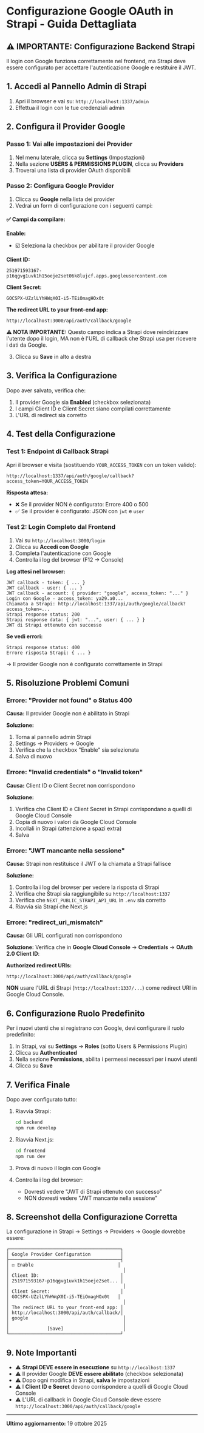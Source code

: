 # Configurazione Google OAuth in Strapi - Guida Dettagliata

## ⚠️ IMPORTANTE: Configurazione Backend Strapi

Il login con Google funziona correttamente nel frontend, ma Strapi deve essere configurato per accettare l'autenticazione Google e restituire il JWT.

## 1. Accedi al Pannello Admin di Strapi

1. Apri il browser e vai su: `http://localhost:1337/admin`
2. Effettua il login con le tue credenziali admin

## 2. Configura il Provider Google

### Passo 1: Vai alle impostazioni dei Provider

1. Nel menu laterale, clicca su **Settings** (Impostazioni)
2. Nella sezione **USERS & PERMISSIONS PLUGIN**, clicca su **Providers**
3. Troverai una lista di provider OAuth disponibili

### Passo 2: Configura Google Provider

1. Clicca su **Google** nella lista dei provider
2. Vedrai un form di configurazione con i seguenti campi:

#### ✅ Campi da compilare:

**Enable:**
- ☑️ Seleziona la checkbox per abilitare il provider Google

**Client ID:**
```
251971593167-p16qgvg1uvk1h15oeje2set06k8lujcf.apps.googleusercontent.com
```

**Client Secret:**
```
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t
```

**The redirect URL to your front-end app:**
```
http://localhost:3000/api/auth/callback/google
```

**⚠️ NOTA IMPORTANTE:** Questo campo indica a Strapi dove reindirizzare l'utente dopo il login, MA non è l'URL di callback che Strapi usa per ricevere i dati da Google.

3. Clicca su **Save** in alto a destra

## 3. Verifica la Configurazione

Dopo aver salvato, verifica che:

1. Il provider Google sia **Enabled** (checkbox selezionata)
2. I campi Client ID e Client Secret siano compilati correttamente
3. L'URL di redirect sia corretto

## 4. Test della Configurazione

### Test 1: Endpoint di Callback Strapi

Apri il browser e visita (sostituendo `YOUR_ACCESS_TOKEN` con un token valido):
```
http://localhost:1337/api/auth/google/callback?access_token=YOUR_ACCESS_TOKEN
```

**Risposta attesa:**
- ❌ Se il provider NON è configurato: Errore 400 o 500
- ✅ Se il provider è configurato: JSON con `jwt` e `user`

### Test 2: Login Completo dal Frontend

1. Vai su `http://localhost:3000/login`
2. Clicca su **Accedi con Google**
3. Completa l'autenticazione con Google
4. Controlla i log del browser (F12 → Console)

**Log attesi nel browser:**
```
JWT callback - token: { ... }
JWT callback - user: { ... }
JWT callback - account: { provider: "google", access_token: "..." }
Login con Google - access_token: ya29.a0...
Chiamata a Strapi: http://localhost:1337/api/auth/google/callback?access_token=...
Strapi response status: 200
Strapi response data: { jwt: "...", user: { ... } }
JWT di Strapi ottenuto con successo
```

**Se vedi errori:**
```
Strapi response status: 400
Errore risposta Strapi: { ... }
```
→ Il provider Google non è configurato correttamente in Strapi

## 5. Risoluzione Problemi Comuni

### Errore: "Provider not found" o Status 400

**Causa:** Il provider Google non è abilitato in Strapi

**Soluzione:**
1. Torna al pannello admin Strapi
2. Settings → Providers → Google
3. Verifica che la checkbox "Enable" sia selezionata
4. Salva di nuovo

### Errore: "Invalid credentials" o "Invalid token"

**Causa:** Client ID o Client Secret non corrispondono

**Soluzione:**
1. Verifica che Client ID e Client Secret in Strapi corrispondano a quelli di Google Cloud Console
2. Copia di nuovo i valori da Google Cloud Console
3. Incollali in Strapi (attenzione a spazi extra)
4. Salva

### Errore: "JWT mancante nella sessione"

**Causa:** Strapi non restituisce il JWT o la chiamata a Strapi fallisce

**Soluzione:**
1. Controlla i log del browser per vedere la risposta di Strapi
2. Verifica che Strapi sia raggiungibile su `http://localhost:1337`
3. Verifica che `NEXT_PUBLIC_STRAPI_API_URL` in `.env` sia corretto
4. Riavvia sia Strapi che Next.js

### Errore: "redirect_uri_mismatch"

**Causa:** Gli URL configurati non corrispondono

**Soluzione:**
Verifica che in **Google Cloud Console** → **Credentials** → **OAuth 2.0 Client ID**:

**Authorized redirect URIs:**
```
http://localhost:3000/api/auth/callback/google
```

**NON** usare l'URL di Strapi (`http://localhost:1337/...`) come redirect URI in Google Cloud Console.

## 6. Configurazione Ruolo Predefinito

Per i nuovi utenti che si registrano con Google, devi configurare il ruolo predefinito:

1. In Strapi, vai su **Settings** → **Roles** (sotto Users & Permissions Plugin)
2. Clicca su **Authenticated**
3. Nella sezione **Permissions**, abilita i permessi necessari per i nuovi utenti
4. Clicca su **Save**

## 7. Verifica Finale

Dopo aver configurato tutto:

1. Riavvia Strapi:
   ```bash
   cd backend
   npm run develop
   ```

2. Riavvia Next.js:
   ```bash
   cd frontend
   npm run dev
   ```

3. Prova di nuovo il login con Google

4. Controlla i log del browser:
   - Dovresti vedere "JWT di Strapi ottenuto con successo"
   - NON dovresti vedere "JWT mancante nella sessione"

## 8. Screenshot della Configurazione Corretta

La configurazione in Strapi → Settings → Providers → Google dovrebbe essere:

```
┌─────────────────────────────────────────┐
│ Google Provider Configuration           │
├─────────────────────────────────────────┤
│ ☑️ Enable                               │
│                                          │
│ Client ID:                              │
│ 251971593167-p16qgvg1uvk1h15oeje2set... │
│                                          │
│ Client Secret:                          │
│ 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t   │
│                                          │
│ The redirect URL to your front-end app: │
│ http://localhost:3000/api/auth/callback/│
│ google                                   │
│                                          │
│              [Save]                      │
└─────────────────────────────────────────┘
```

## 9. Note Importanti

- ⚠️ **Strapi DEVE essere in esecuzione** su `http://localhost:1337`
- ⚠️ Il provider Google **DEVE essere abilitato** (checkbox selezionata)
- ⚠️ Dopo ogni modifica in Strapi, **salva** le impostazioni
- ⚠️ I **Client ID e Secret** devono corrispondere a quelli di Google Cloud Console
- ⚠️ L'URL di callback in Google Cloud Console deve essere `http://localhost:3000/api/auth/callback/google`

---

**Ultimo aggiornamento:** 19 ottobre 2025
